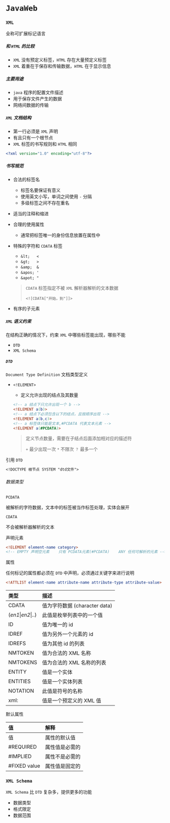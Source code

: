 # `JavaWeb`



### `XML`

全称可扩展标记语言



##### 和 `HTML` 的比较

- `XML` 没有预定义标签，`HTML` 存在大量预定义标签
- `XML` 着重在于保存和传输数据，`HTML` 在于显示信息



##### 主要用途

- `java` 程序的配置文件描述
- 用于保存文件产生的数据
- 网络间数据的传输



##### `XML` 文档结构

- 第一行必须是 `XML` 声明
- 有且只有一个根节点
- `XML` 标签的书写规则和 `HTML` 相同



```xml
<?xml version="1.0" encoding="utf-8"?>
```



##### 书写规范

- 合法的标签名

  - 标签名要保证有意义
  - 使用英文小写，单词之间使用 `-` 分隔
  - 多级标签之间不存在重名

- 适当的注释和缩进

- 合理的使用属性

  - 通常把标签唯一的身份信息放置在属性中

- 特殊的字符和 `CDATA` 标签

  - `&lt;	<`
  - `&gt;	>`
  - `&amp;	&`
  - `&apos;	'`
  - `&apot;	"`

  > `CDATA` 标签指定不被 `XML` 解析器解析的文本数据
  >
  > `<![CDATA["开始，到"]]>`

- 有序的子元素





##### `XML` 语义约束

在结构正确的情况下，约束 `XML` 中哪些标签能出现，哪些不能

- `DTD`
- `XML Schema`



##### `DTD`

`Document Type Definition` 文档类型定义

- `<!ELEMENT>`

  - 定义允许出现的结点及其数量

  ```dtd
  <!-- a 结点下只允许出现一个 b -->
  <!ELEMENT a(b)>
  <!-- a 结点下必须包含以下的结点，且按顺序出现 -->
  <!ELEMENT a(b,c)>
  <!-- a 标签体只能是文本,#PCDATA 代表文本元素 -->
  <!ELEMENT a(#PCDATA)>
  ```

  > 定义节点数量，需要在子结点后面添加相对应的描述符
  >
  > `+` 最少出现一次	`*` 不限次	`？` 最多一个

引用 `DTD`

```dtd
<!DOCTYPE 根节点 SYSTEM "dtd文件">
```



###### 数据类型

`PCDATA` 

被解析的字符数据，文本中的标签被当作标签处理，实体会展开

`CDATA`

不会被解析器解析的文本



声明元素

```dtd
<!ELEMENT element-name category>
<!-- EMPTY 声明空元素	只有 PCDATA元素(#PCDATA)	ANY 任何可解析的元素 -->
```



属性

任何标记的属性都必须在 `DTD` 中声明，必须通过关键字来进行说明

```dtd
<!ATTLIST element-name attribute-name attribute-type attribute-value>
```

| 类型               | 描述                          |
| :----------------- | :---------------------------- |
| CDATA              | 值为字符数据 (character data) |
| (*en1*\|*en2*\|..) | 此值是枚举列表中的一个值      |
| ID                 | 值为唯一的 id                 |
| IDREF              | 值为另外一个元素的 id         |
| IDREFS             | 值为其他 id 的列表            |
| NMTOKEN            | 值为合法的 XML 名称           |
| NMTOKENS           | 值为合法的 XML 名称的列表     |
| ENTITY             | 值是一个实体                  |
| ENTITIES           | 值是一个实体列表              |
| NOTATION           | 此值是符号的名称              |
| xml:               | 值是一个预定义的 XML 值       |

默认属性

| 值           | 解释           |
| :----------- | :------------- |
| 值           | 属性的默认值   |
| #REQUIRED    | 属性值是必需的 |
| #IMPLIED     | 属性不是必需的 |
| #FIXED value | 属性值是固定的 |



### `XML Schema`

`XML Schema` 比 `DTD` 复杂多，提供更多的功能

- 数据类型
- 格式限定
- 数据范围